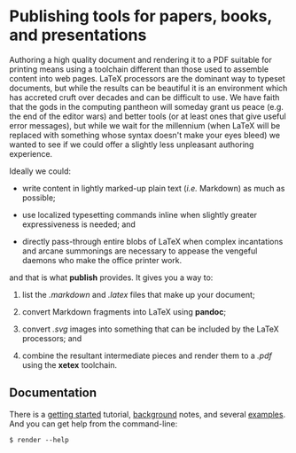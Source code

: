 Publishing tools for papers, books, and presentations
=====================================================

Authoring a high quality document and rendering it to a PDF suitable for
printing means using a toolchain different than those used to assemble
content into web pages. LaTeX processors are the dominant way to typeset
documents, but while the results can be beautiful it is an environment
which has accreted cruft over decades and can be difficult to use. We have
faith that the gods in the computing pantheon will someday grant us peace
(e.g. the end of the editor wars) and better tools (or at least ones that
give useful error messages), but while we wait for the millennium (when
LaTeX will be replaced with something whose syntax doesn't make your eyes
bleed) we wanted to see if we could offer a slightly less unpleasant
authoring experience.

Ideally we could:

  - write content in lightly marked-up plain text (_i.e._ Markdown) as much as
    possible;

  - use localized typesetting commands inline when slightly greater
    expressiveness is needed; and

  - directly pass-through entire blobs of LaTeX when complex incantations and
    arcane summonings are necessary to appease the vengeful daemons who
    make the office printer work.

and that is what **publish** provides. It gives you a way to:

 1. list the _.markdown_ and _.latex_ files that make up your document;

 2. convert Markdown fragments into LaTeX using **pandoc**;

 3. convert _.svg_ images into something that can be included by the LaTeX
    processors; and

 4. combine the resultant intermediate pieces and render them to a _.pdf_
    using the **xetex** toolchain.

Documentation
-------------

There is a [getting started][Tutorial] tutorial, [background][Background]
notes, and several [examples](Examples). And you can get help from the
command-line:

```
$ render --help
```

[Tutorial]: doc/Tutorial.markdown
[Background]: doc/Background.markdown
[Examples]: doc/Examples.markdown
